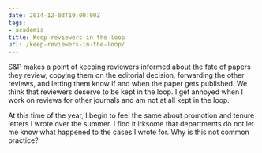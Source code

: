 ```yaml
---
date: 2014-12-03T19:00:00Z
tags:
- academia
title: Keep reviewers in the loop
url: /keep-reviewers-in-the-loop/
---
```


S&P makes a point of keeping reviewers informed about the fate of papers they review, copying them on the editorial decision, forwarding the other reviews, and letting them know if and when the paper gets published. We think that reviewers deserve to be kept in the loop. I get annoyed when I work on reviews for other journals and am not at all kept in the loop.

At this time of the year, I begin to feel the same about promotion and tenure letters I wrote over the summer. I find it irksome that departments do not let me know what happened to the cases I wrote for. Why is this not common practice?